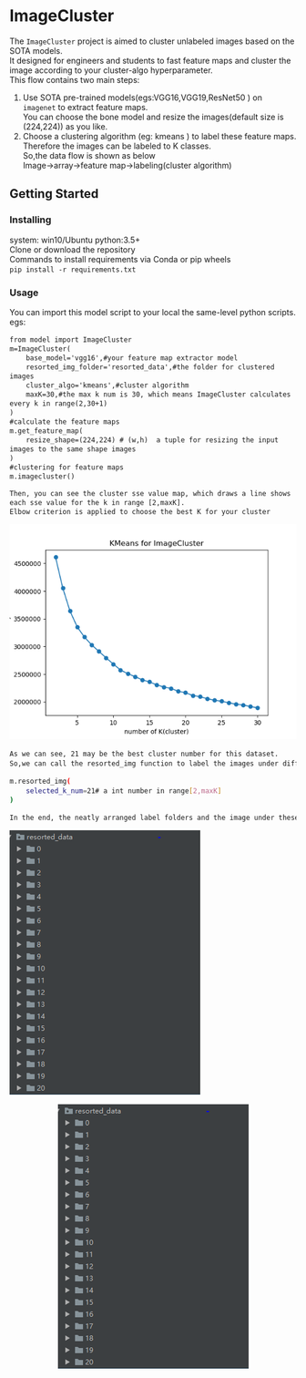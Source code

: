 # ImageCluster
The `ImageCluster` project is aimed to cluster unlabeled images based on the SOTA models.  
It designed for engineers and students to fast feature maps and cluster the image according to your cluster-algo hyperparameter.  
This flow contains two main steps:  
1. Use SOTA pre-trained models(egs:VGG16,VGG19,ResNet50 ) on `imagenet` to extract feature maps.  
   You can choose the bone model and  resize the images(default size is (224,224)) as you like.  
2. Choose a clustering algorithm (eg: kmeans ) to label these feature maps. Therefore the images can be labeled to K classes.  
So,the data flow is shown as below  
Image->array->feature map->labeling(cluster algorithm)  
## Getting Started
### Installing
system: win10/Ubuntu
python:3.5+  
Clone or download the repository  
Commands to install requirements via Conda or pip wheels  
`pip install -r requirements.txt`

### Usage
You can import this model script to your local the same-level python scripts.  
egs:
```
from model import ImageCluster
m=ImageCluster(
    base_model='vgg16',#your feature map extractor model
    resorted_img_folder='resorted_data',#the folder for clustered images
    cluster_algo='kmeans',#cluster algorithm
    maxK=30,#the max k num is 30, which means ImageCluster calculates every k in range(2,30+1)
)
#calculate the feature maps
m.get_feature_map(
    resize_shape=(224,224) # (w,h)  a tuple for resizing the input images to the same shape images
)
#clustering for feature maps
m.imagecluster()
```
```
Then, you can see the cluster sse value map, which draws a line shows each sse value for the k in range [2,maxK].  
Elbow criterion is applied to choose the best K for your cluster
```
![](matplot/KMeans_maxK_30.png)
```bash
As we can see, 21 may be the best cluster number for this dataset.  
So,we can call the resorted_img function to label the images under different folders
```
```bash
m.resorted_img(
    selected_k_num=21# a int number in range[2,maxK]
)
```
```bash
In the end, the neatly arranged label folders and the image under these folders are shown below.  
```
![](screenshots/1.PNG)
<div align=center><img src="screenshots/1.PNG"/></div>